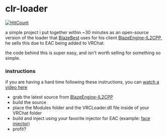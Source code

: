 # clr-loader
[![HitCount](https://hits.dwyl.com/notunixian/clr-loader.svg?style=flat-square)](http://hits.dwyl.com/notunixian/clr-loader)

a simple project i put together within ~30 minutes as an open-source version of the loader that [BlazeBest](https://github.com/BlazeBest) uses for his client [BlazeEngine-IL2CPP](https://github.com/BlazeBest/BlazeEngine-IL2CPP), he sells this due to EAC being added to VRChat.

the code behind this is super easy, and isn't worth selling for something so simple.

### instructions
if you are having a hard time following these instructions, you can [watch a video here]()
* grab the latest source from [BlazeEngine-IL2CPP](https://github.com/BlazeBest/BlazeEngine-IL2CPP)
* build the source
* place the Modules folder and the VRCLoader.dll file inside of your VRChat folder
* build and inject using your favorite injector for EAC (example: [face injector](https://github.com/Vazzupov/face-injector-fixed))
* profit?
